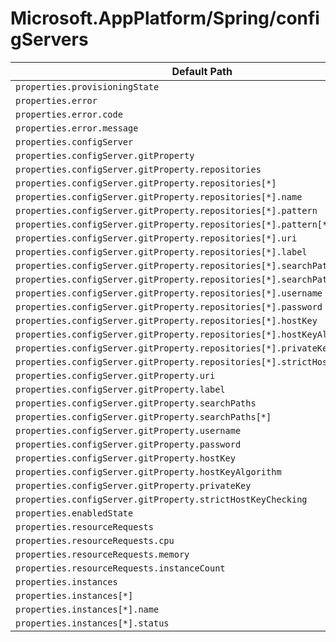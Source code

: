 # Microsoft.AppPlatform/Spring/configServers

| Default Path | Alias |
|---|---|
| `properties.provisioningState` | `Microsoft.AppPlatform/Spring/configServers/provisioningState` |
| `properties.error` | `Microsoft.AppPlatform/Spring/configServers/error` |
| `properties.error.code` | `Microsoft.AppPlatform/Spring/configServers/error.code` |
| `properties.error.message` | `Microsoft.AppPlatform/Spring/configServers/error.message` |
| `properties.configServer` | `Microsoft.AppPlatform/Spring/configServers/configServer` |
| `properties.configServer.gitProperty` | `Microsoft.AppPlatform/Spring/configServers/configServer.gitProperty` |
| `properties.configServer.gitProperty.repositories` | `Microsoft.AppPlatform/Spring/configServers/configServer.gitProperty.repositories` |
| `properties.configServer.gitProperty.repositories[*]` | `Microsoft.AppPlatform/Spring/configServers/configServer.gitProperty.repositories[*]` |
| `properties.configServer.gitProperty.repositories[*].name` | `Microsoft.AppPlatform/Spring/configServers/configServer.gitProperty.repositories[*].name` |
| `properties.configServer.gitProperty.repositories[*].pattern` | `Microsoft.AppPlatform/Spring/configServers/configServer.gitProperty.repositories[*].pattern` |
| `properties.configServer.gitProperty.repositories[*].pattern[*]` | `Microsoft.AppPlatform/Spring/configServers/configServer.gitProperty.repositories[*].pattern[*]` |
| `properties.configServer.gitProperty.repositories[*].uri` | `Microsoft.AppPlatform/Spring/configServers/configServer.gitProperty.repositories[*].uri` |
| `properties.configServer.gitProperty.repositories[*].label` | `Microsoft.AppPlatform/Spring/configServers/configServer.gitProperty.repositories[*].label` |
| `properties.configServer.gitProperty.repositories[*].searchPaths` | `Microsoft.AppPlatform/Spring/configServers/configServer.gitProperty.repositories[*].searchPaths` |
| `properties.configServer.gitProperty.repositories[*].searchPaths[*]` | `Microsoft.AppPlatform/Spring/configServers/configServer.gitProperty.repositories[*].searchPaths[*]` |
| `properties.configServer.gitProperty.repositories[*].username` | `Microsoft.AppPlatform/Spring/configServers/configServer.gitProperty.repositories[*].username` |
| `properties.configServer.gitProperty.repositories[*].password` | `Microsoft.AppPlatform/Spring/configServers/configServer.gitProperty.repositories[*].password` |
| `properties.configServer.gitProperty.repositories[*].hostKey` | `Microsoft.AppPlatform/Spring/configServers/configServer.gitProperty.repositories[*].hostKey` |
| `properties.configServer.gitProperty.repositories[*].hostKeyAlgorithm` | `Microsoft.AppPlatform/Spring/configServers/configServer.gitProperty.repositories[*].hostKeyAlgorithm` |
| `properties.configServer.gitProperty.repositories[*].privateKey` | `Microsoft.AppPlatform/Spring/configServers/configServer.gitProperty.repositories[*].privateKey` |
| `properties.configServer.gitProperty.repositories[*].strictHostKeyChecking` | `Microsoft.AppPlatform/Spring/configServers/configServer.gitProperty.repositories[*].strictHostKeyChecking` |
| `properties.configServer.gitProperty.uri` | `Microsoft.AppPlatform/Spring/configServers/configServer.gitProperty.uri` |
| `properties.configServer.gitProperty.label` | `Microsoft.AppPlatform/Spring/configServers/configServer.gitProperty.label` |
| `properties.configServer.gitProperty.searchPaths` | `Microsoft.AppPlatform/Spring/configServers/configServer.gitProperty.searchPaths` |
| `properties.configServer.gitProperty.searchPaths[*]` | `Microsoft.AppPlatform/Spring/configServers/configServer.gitProperty.searchPaths[*]` |
| `properties.configServer.gitProperty.username` | `Microsoft.AppPlatform/Spring/configServers/configServer.gitProperty.username` |
| `properties.configServer.gitProperty.password` | `Microsoft.AppPlatform/Spring/configServers/configServer.gitProperty.password` |
| `properties.configServer.gitProperty.hostKey` | `Microsoft.AppPlatform/Spring/configServers/configServer.gitProperty.hostKey` |
| `properties.configServer.gitProperty.hostKeyAlgorithm` | `Microsoft.AppPlatform/Spring/configServers/configServer.gitProperty.hostKeyAlgorithm` |
| `properties.configServer.gitProperty.privateKey` | `Microsoft.AppPlatform/Spring/configServers/configServer.gitProperty.privateKey` |
| `properties.configServer.gitProperty.strictHostKeyChecking` | `Microsoft.AppPlatform/Spring/configServers/configServer.gitProperty.strictHostKeyChecking` |
| `properties.enabledState` | `Microsoft.AppPlatform/Spring/configServers/enabledState` |
| `properties.resourceRequests` | `Microsoft.AppPlatform/Spring/configServers/resourceRequests` |
| `properties.resourceRequests.cpu` | `Microsoft.AppPlatform/Spring/configServers/resourceRequests.cpu` |
| `properties.resourceRequests.memory` | `Microsoft.AppPlatform/Spring/configServers/resourceRequests.memory` |
| `properties.resourceRequests.instanceCount` | `Microsoft.AppPlatform/Spring/configServers/resourceRequests.instanceCount` |
| `properties.instances` | `Microsoft.AppPlatform/Spring/configServers/instances` |
| `properties.instances[*]` | `Microsoft.AppPlatform/Spring/configServers/instances[*]` |
| `properties.instances[*].name` | `Microsoft.AppPlatform/Spring/configServers/instances[*].name` |
| `properties.instances[*].status` | `Microsoft.AppPlatform/Spring/configServers/instances[*].status` |

